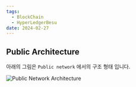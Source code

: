 ```yaml
---
tags:
  - BlockChain
  - HyperLedgerBesu
date: 2024-02-27
---
```


## Public Architecture

아래의 그림은 `Public network` 에서의 구조 형태 입니다.

![Public Network Architecture](https://besu.hyperledger.org/assets/images/public-architecture-f5c7eccbe91313bd2b626b2ad1ced0ca.jpeg)